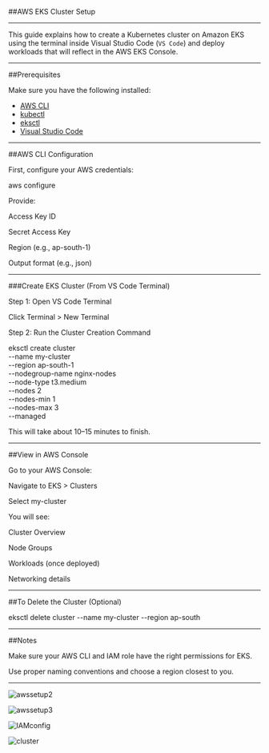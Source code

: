##AWS EKS Cluster Setup 

---

This guide explains how to create a Kubernetes cluster on Amazon EKS using the terminal inside Visual Studio Code (`VS Code`) and deploy workloads that will reflect in the AWS EKS Console.

---

##Prerequisites

Make sure you have the following installed:

- [AWS CLI](https://docs.aws.amazon.com/cli/latest/userguide/install-cliv2.html)
- [kubectl](https://kubernetes.io/docs/tasks/tools/)
- [eksctl](https://eksctl.io/introduction/#installation)
- [Visual Studio Code](https://code.visualstudio.com/)

---

##AWS CLI Configuration

First, configure your AWS credentials:

aws configure

Provide:

Access Key ID

Secret Access Key

Region (e.g., ap-south-1)

Output format (e.g., json)

---

###Create EKS Cluster (From VS Code Terminal)

Step 1: Open VS Code Terminal

Click Terminal > New Terminal


Step 2: Run the Cluster Creation Command

eksctl create cluster \
  --name my-cluster \
  --region ap-south-1 \
  --nodegroup-name nginx-nodes \
  --node-type t3.medium \
  --nodes 2 \
  --nodes-min 1 \
  --nodes-max 3 \
  --managed

This will take about 10–15 minutes to finish.

---

##View in AWS Console

Go to your AWS Console:

Navigate to EKS > Clusters

Select my-cluster

You will see:

Cluster Overview

Node Groups

Workloads (once deployed)

Networking details

---

##To Delete the Cluster (Optional)

eksctl delete cluster --name my-cluster --region ap-south

---

##Notes

Make sure your AWS CLI and IAM role have the right permissions for EKS.

Use proper naming conventions and choose a region closest to you.

---



![awssetup2](https://github.com/user-attachments/assets/69bc8074-c705-4999-83cf-e7d97b4db3ac)

![awssetup3](https://github.com/user-attachments/assets/b78f4a63-a113-4f5e-84c6-c4626ad631b5)

![IAMconfig](https://github.com/user-attachments/assets/05e1915e-fb77-4041-be02-478bcdf64123)

![cluster](https://github.com/user-attachments/assets/ac0dc549-b6ee-40a2-add1-8034ffda526f)

